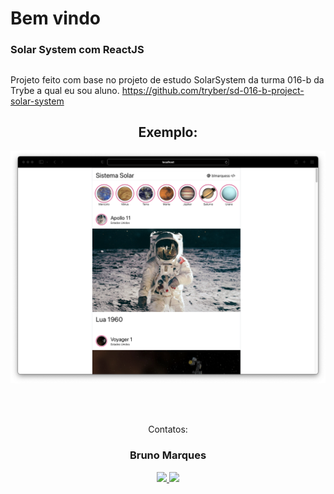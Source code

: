 # Bem vindo

### Solar System com ReactJS

##

Projeto feito com base no projeto de estudo SolarSystem da turma 016-b da Trybe a qual eu sou aluno.
 https://github.com/tryber/sd-016-b-project-solar-system 

<div  align="center">

## Exemplo:
![img do projeto](https://raw.githubusercontent.com/blmarquess/solar-system/main/exemplo.png)

</div>
<br>

<br>
<div  align="center">
<p align="center">Contatos: <br></p>

<p align="center" style="max-width: 50%;">
 <h3>Bruno Marques</h3>
  <a href="https://www.linkedin.com/in/00brunomarques/" alt="Linkedin" rel="nofollow">
  <img src="https://img.shields.io/badge/LinkedIn-%230077B5.svg?&style=flat-square&logo=linkedin&logoColor=white" style="max-width: 100%;">
  </a>
  <a href="https://github.com/blmarquess" alt="github" target="_blank">
  <img src="https://img.shields.io/badge/GitHub-000000?&style=flat-square&logo=GitHub&logoColor=white" style="max-width: 100%;">
  </a>
</p>
